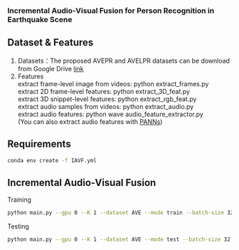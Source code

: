 ### Incremental Audio-Visual Fusion for Person Recognition in Earthquake Scene

## Dataset & Features
1. Datasets：The proposed AVEPR and AVELPR datasets can be download from Google Drive [link](https://drive.google.com/drive/folders/1lDUiDtJhTc-hzK-AaEAuAUZ2VCy4e73F?usp=sharing)
2. Features <br>
  extract frame-level image from videos: python extract_frames.py <br>
  extract 2D frame-level features: python extract_3D_feat.py <br>
  extract 3D snippet-level features: python extract_rgb_feat.py <br>
  extract audio samples from videos: python extract_audio.py <br>
  extract audio features: python wave audio_feature_extractor.py <br>
  (You can also extract audio features with [PANNs](https://github.com/qiuqiangkong/audioset_tagging_cnn))
  
## Requirements
```bash
conda env create -f IAVF.yml
```

## Incremental Audio-Visual Fusion 
Training
```bash
python main.py --gpu 0 --K 1 --dataset AVE --mode train --batch-size 32 --epochs 10 
```

Testing
```bash
python main.py --gpu 0 --K 1 --dataset AVE --mode test --batch-size 32 --epochs 10 
```
